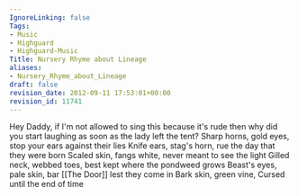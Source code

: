 ```yaml
---
IgnoreLinking: false
Tags:
- Music
- Highguard
- Highguard-Music
Title: Nursery Rhyme about Lineage
aliases:
- Nursery_Rhyme_about_Lineage
draft: false
revision_date: 2012-09-11 17:53:01+00:00
revision_id: 11741
---
```


Hey Daddy, if I'm not allowed to sing this because it's rude then why did you start laughing as soon as the lady left the tent?
Sharp horns, gold eyes, stop your ears against their lies
Knife ears, stag's horn, rue the day that they were born
Scaled skin, fangs white, never meant to see the light
Gilled neck, webbed toes, best kept where the pondweed grows
Beast's eyes, pale skin, bar [[The Door]] lest they come in
Bark skin, green vine, Cursed until the end of time